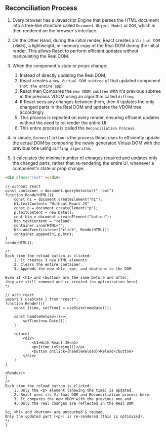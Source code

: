 ## Reconciliation Process

1. Every browser has a Javascript Engine that parses the HTML document into a tree-like structure called `Document Object Model` or `DOM`, which is then rendered on the browser's interface.

2. On the Other Hand, during the initial render, React creates a `Virtual DOM (VDOM)`, a lightweight, in-memory copy of the Real DOM during the initial render. This allows React to perform efficient updates without manipulating the Real DOM.

3. When the component's state or props change:
    1. Instead of directly updating the Real DOM,
    2. React creates a `new Virtual DOM subtree` of that updated component (`not the entire app`)
    3. React then Compares the `new VDOM subtree` with it's previous subtree in the previous VDOM using an algorithm called `diffing`.
    4. If React sees any changes between them, then it updates the only changed parts in the Real DOM and updates the VDOM tree accordingly
    5. This process is repeated on every render, ensuring efficient updates without the need to re-render the entire UI.
    6. This entire process is called the `Reconciliation Process`.

4. In simple, `Reconciliation` is the process React uses to efficiently update the actual DOM by comparing the newly generated Virtual DOM with the previous one using `diffing algorithm`.
5. It calculates the minimal number of chnages required and updates only the changed parts, rather than re-rendering the entire UI, whenever a component's state or prop change.


```HTML
<div class="root" ></div>
```
```JS
// without react
const container = document.querySelector(".root")
function RenderHTML(){
    const h1 = document.createElement("h1");
    h1.textContent= "Without React JS"
    const p = document.createElement("p");
    p.textContent = new Date();
    cont btn = document.createElement("button");
    btn.textContent = "reload"
    container.innerHTML="";
    btn.addEventListener("click", RenderHTML())
    container.append(h1,p,btn);
}
renderHTML();

/*
Each time the reload button is clicked:
    1. It creates 3 new HTML elements
    2. Clears the entire container.
    3. Appends the new <h1>, <p>, and <button> to the DOM

Even if <h1> and <button> are the same before and after,
they are still removed and re-created (no optimization here)
*/
```
```JS
// with react
import { useState } from "react";
function Render(){
    const [time, setTime] = useState(newDate());

    const handleReload=()=>{
        setTime(new Date());
    }

    return(
        <div>
            <h1>With React JS<h1>
            <p>{time.toString()}</p>
            <button onClick={handleReload}>Reload</button>
        </div>
    )
}

<Render/>
{
/*
Each time the reload button is clicked:
    1. Only the <p> element (showing the time) is updated.
    2. React uses its Virtual DOM and Reconciliation process here.
    3. It compares the new VDOM with the previous one and 
    4. Only the real changes are reflected in the Real DOM

So, <h1> and <button> are untouched & reused.
Only the updated part (<p>) is re-rendered (this is optimized).
*/
}
```